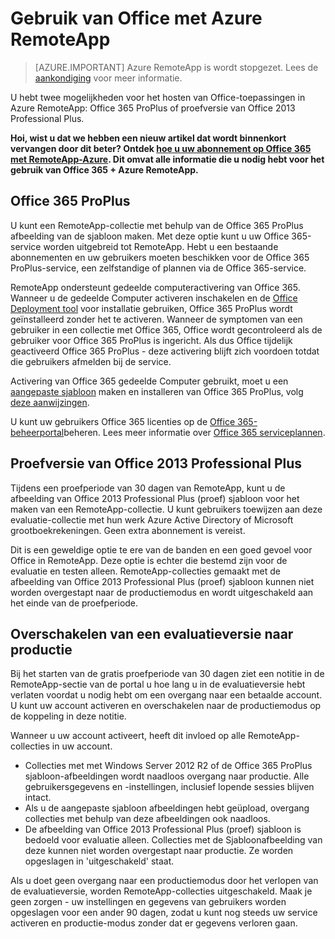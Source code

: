 
<properties
    pageTitle="Gebruik van Office met Azure RemoteApp | Microsoft Azure" 
    description="Meer informatie over hoe Office en Azure RemoteApp samen"
    services="remoteapp"
    documentationCenter=""
    authors="lizap"
    manager="mbaldwin" />

<tags
    ms.service="remoteapp"
    ms.workload="compute"
    ms.tgt_pltfrm="na"
    ms.devlang="na"
    ms.topic="article"
    ms.date="08/15/2016"
    ms.author="elizapo" />

# <a name="using-office-with-azure-remoteapp"></a>Gebruik van Office met Azure RemoteApp

> [AZURE.IMPORTANT]
> Azure RemoteApp is wordt stopgezet. Lees de [aankondiging](https://go.microsoft.com/fwlink/?linkid=821148) voor meer informatie.

U hebt twee mogelijkheden voor het hosten van Office-toepassingen in Azure RemoteApp: Office 365 ProPlus of proefversie van Office 2013 Professional Plus.

**Hoi, wist u dat we hebben een nieuw artikel dat wordt binnenkort vervangen door dit beter? Ontdek [hoe u uw abonnement op Office 365 met RemoteApp-Azure](remoteapp-officesubscription.md). Dit omvat alle informatie die u nodig hebt voor het gebruik van Office 365 + Azure RemoteApp.**

## <a name="office-365-proplus"></a>Office 365 ProPlus
U kunt een RemoteApp-collectie met behulp van de Office 365 ProPlus afbeelding van de sjabloon maken. Met deze optie kunt u uw Office 365-service worden uitgebreid tot RemoteApp. Hebt u een bestaande abonnementen en uw gebruikers moeten beschikken voor de Office 365 ProPlus-service, een zelfstandige of plannen via de Office 365-service.

RemoteApp ondersteunt gedeelde computeractivering van Office 365. Wanneer u de gedeelde Computer activeren inschakelen en de [Office Deployment tool](http://www.microsoft.com/download/details.aspx?id=36778) voor installatie gebruiken, Office 365 ProPlus wordt geïnstalleerd zonder het te activeren. Wanneer de symptomen van een gebruiker in een collectie met Office 365, Office wordt gecontroleerd als de gebruiker voor Office 365 ProPlus is ingericht. Als dus Office tijdelijk geactiveerd Office 365 ProPlus - deze activering blijft zich voordoen totdat die gebruikers afmelden bij de service.

Activering van Office 365 gedeelde Computer gebruikt, moet u een [aangepaste sjabloon](remoteapp-create-custom-image.md) maken en installeren van Office 365 ProPlus, volg [deze aanwijzingen](https://technet.microsoft.com/library/dn782858.aspx).

U kunt uw gebruikers Office 365 licenties op de [Office 365-beheerportal](https://portal.office365.com/)beheren. Lees meer informatie over [Office 365 serviceplannen](http://technet.microsoft.com/library/office-365-plan-options.aspx).  


## <a name="office-2013-professional-plus-trial"></a>Proefversie van Office 2013 Professional Plus
Tijdens een proefperiode van 30 dagen van RemoteApp, kunt u de afbeelding van Office 2013 Professional Plus (proef) sjabloon voor het maken van een RemoteApp-collectie. U kunt gebruikers toewijzen aan deze evaluatie-collectie met hun werk Azure Active Directory of Microsoft grootboekrekeningen. Geen extra abonnement is vereist.

Dit is een geweldige optie te ere van de banden en een goed gevoel voor Office in RemoteApp. Deze optie is echter die bestemd zijn voor de evaluatie en testen alleen. RemoteApp-collecties gemaakt met de afbeelding van Office 2013 Professional Plus (proef) sjabloon kunnen niet worden overgestapt naar de productiemodus en wordt uitgeschakeld aan het einde van de proefperiode.

## <a name="switching-from-trial-to-production"></a>Overschakelen van een evaluatieversie naar productie
Bij het starten van de gratis proefperiode van 30 dagen ziet een notitie in de RemoteApp-sectie van de portal u hoe lang u in de evaluatieversie hebt verlaten voordat u nodig hebt om een overgang naar een betaalde account. U kunt uw account activeren en overschakelen naar de productiemodus op de koppeling in deze notitie.

Wanneer u uw account activeert, heeft dit invloed op alle RemoteApp-collecties in uw account.

- Collecties met met Windows Server 2012 R2 of de Office 365 ProPlus sjabloon-afbeeldingen wordt naadloos overgang naar productie. Alle gebruikersgegevens en -instellingen, inclusief lopende sessies blijven intact.
- Als u de aangepaste sjabloon afbeeldingen hebt geüpload, overgang collecties met behulp van deze afbeeldingen ook naadloos.
- De afbeelding van Office 2013 Professional Plus (proef) sjabloon is bedoeld voor evaluatie alleen. Collecties met de Sjabloonafbeelding van deze kunnen niet worden overgestapt naar productie. Ze worden opgeslagen in 'uitgeschakeld' staat.


Als u doet geen overgang naar een productiemodus door het verlopen van de evaluatieversie, worden RemoteApp-collecties uitgeschakeld. Maak je geen zorgen - uw instellingen en gegevens van gebruikers worden opgeslagen voor een ander 90 dagen, zodat u kunt nog steeds uw service activeren en productie-modus zonder dat er gegevens verloren gaan.
